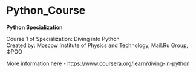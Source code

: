 # Python_Course
**Python Specialization**  

Course 1 of Specialization: Diving into Python  
Created by:  Moscow Institute of Physics and Technology, Mail.Ru Group, ФРОО

More information here - https://www.coursera.org/learn/diving-in-python
